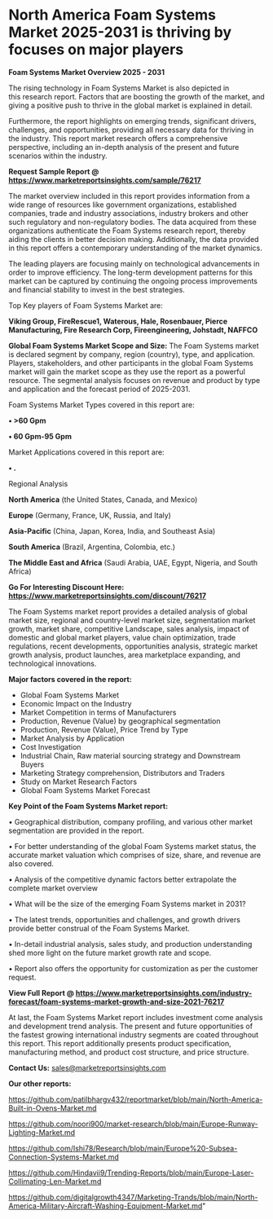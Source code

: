 # North America Foam Systems Market 2025-2031 is thriving by focuses on major players

<Strong> Foam Systems Market Overview 2025 - 2031</strong>

The rising technology in Foam Systems Market is also depicted in this research report. Factors that are boosting the growth of the market, and giving a positive push to thrive in the global market is explained in detail.

Furthermore, the report highlights on emerging trends, significant drivers, challenges, and opportunities, providing all necessary data for thriving in the industry. This report market research offers a comprehensive perspective, including an in-depth analysis of the present and future scenarios within the industry.

<strong>Request Sample Report @ <a href=https://www.marketreportsinsights.com/sample/76217>https://www.marketreportsinsights.com/sample/76217</a></strong>

The market overview included in this report provides information from a wide range of resources like government organizations, established companies, trade and industry associations, industry brokers and other such regulatory and non-regulatory bodies. The data acquired from these organizations authenticate the Foam Systems research report, thereby aiding the clients in better decision making. Additionally, the data provided in this report offers a contemporary understanding of the market dynamics.

The leading players are focusing mainly on technological advancements in order to improve efficiency. The long-term development patterns for this market can be captured by continuing the ongoing process improvements and financial stability to invest in the best strategies.

Top Key players of Foam Systems Market are:

<strong>Viking Group, FireRescue1, Waterous, Hale, Rosenbauer, Pierce Manufacturing, Fire Research Corp, Fireengineering, Johstadt, NAFFCO</strong>

<strong><b>Global Foam Systems Market Scope and Size:</b></strong>
The Foam Systems market is declared segment by company, region (country), type, and application. Players, stakeholders, and other participants in the global Foam Systems market will gain the market scope as they use the report as a powerful resource. The segmental analysis focuses on revenue and product by type and application and the forecast period of 2025-2031.

Foam Systems Market Types covered in this report are:

<strong>• >60 Gpm

• 60 Gpm-95 Gpm</strong>

Market Applications covered in this report are:

<strong>• .</strong> 

Regional Analysis

<strong>North America</strong> (the United States, Canada, and Mexico)

<strong>Europe</strong> (Germany, France, UK, Russia, and Italy)

<strong>Asia-Pacific</strong> (China, Japan, Korea, India, and Southeast Asia)

<strong>South America</strong> (Brazil, Argentina, Colombia, etc.)

<strong>The Middle East and Africa</strong> (Saudi Arabia, UAE, Egypt, Nigeria, and South Africa)

<strong>Go For Interesting Discount Here: <a href=https://www.marketreportsinsights.com/discount/76217>https://www.marketreportsinsights.com/discount/76217</a></strong>

The Foam Systems market report provides a detailed analysis of global market size, regional and country-level market size, segmentation market growth, market share, competitive Landscape, sales analysis, impact of domestic and global market players, value chain optimization, trade regulations, recent developments, opportunities analysis, strategic market growth analysis, product launches, area marketplace expanding, and technological innovations.

<strong><b>Major factors covered in the report:</b></strong>
<ul>
  <li>Global Foam Systems Market </li>
  <li>Economic Impact on the Industry</li>
  <li>Market Competition in terms of Manufacturers</li>
  <li>Production, Revenue (Value) by geographical segmentation</li>
  <li>Production, Revenue (Value), Price Trend by Type</li>
  <li>Market Analysis by Application</li>
  <li>Cost Investigation</li>
  <li>Industrial Chain, Raw material sourcing strategy and Downstream Buyers</li>
  <li>Marketing Strategy comprehension, Distributors and Traders</li>
  <li>Study on Market Research Factors</li>
  <li>Global Foam Systems Market Forecast</li>
</ul>

<strong><b>Key Point of the Foam Systems Market report:</b></strong>

• Geographical distribution, company profiling, and various other market segmentation are provided in the report.

• For better understanding of the global Foam Systems market status, the accurate market valuation which comprises of size, share, and revenue are also covered.

• Analysis of the competitive dynamic factors better extrapolate the complete market overview

• What will be the size of the emerging Foam Systems market in 2031?

• The latest trends, opportunities and challenges, and growth drivers provide better construal of the Foam Systems Market.

• In-detail industrial analysis, sales study, and production understanding shed more light on the future market growth rate and scope.

• Report also offers the opportunity for customization as per the customer request.

<strong><b>View Full Report @ <a href=https://www.marketreportsinsights.com/industry-forecast/foam-systems-market-growth-and-size-2021-76217>https://www.marketreportsinsights.com/industry-forecast/foam-systems-market-growth-and-size-2021-76217</a></b></strong>


At last, the Foam Systems Market report includes investment come analysis and development trend analysis. The present and future opportunities of the fastest growing international industry segments are coated throughout this report. This report additionally presents product specification, manufacturing method, and product cost structure, and price structure.

<strong>Contact Us:</strong>
sales@marketreportsinsights.com

<strong>Our other reports:</strong>

<a href=https://github.com/patilbhargv432/reportmarket/blob/main/North-America-Built-in-Ovens-Market.md>https://github.com/patilbhargv432/reportmarket/blob/main/North-America-Built-in-Ovens-Market.md</a>

<a href=https://github.com/noori900/market-research/blob/main/Europe-Runway-Lighting-Market.md>https://github.com/noori900/market-research/blob/main/Europe-Runway-Lighting-Market.md</a>

<a href=https://github.com/Ishi78/Research/blob/main/Europe%20-Subsea-Connection-Systems-Market.md>https://github.com/Ishi78/Research/blob/main/Europe%20-Subsea-Connection-Systems-Market.md</a>

<a href=https://github.com/Hindavii9/Trending-Reports/blob/main/Europe-Laser-Collimating-Len-Market.md>https://github.com/Hindavii9/Trending-Reports/blob/main/Europe-Laser-Collimating-Len-Market.md</a>

<a href=https://github.com/digitalgrowth4347/Marketing-Trands/blob/main/North-America-Military-Aircraft-Washing-Equipment-Market.md>https://github.com/digitalgrowth4347/Marketing-Trands/blob/main/North-America-Military-Aircraft-Washing-Equipment-Market.md</a>"
